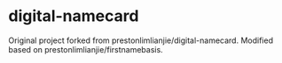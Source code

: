 # digital-namecard
Original project forked from prestonlimlianjie/digital-namecard. Modified based on prestonlimlianjie/firstnamebasis.
